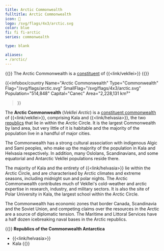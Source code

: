 ```yaml
---
title: Arctic Commonwealth
fulltitle: Arctic Commonwealth
icon: 🌹
logo: /svg/flags/4x3/arctic.svg
color: blue
fi: fi fi-arctic
series: commonwealth

type: blank

aliases:
- /arctic/
---
```

{{<note series>}}
 The Arctic Commonwealth is a [constituent](/constituents/) of {{<link/vekllei>}}
{{</note>}}

{{<infobox/country
   Name="Arctic Commonwealth"
   Type="Commonwealth"
   Flag="/svg/flags/arctic.svg"
   SmallFlag="/svg/flags/4x3/arctic.svg"
   Population="514,848"
   Capital="Canec"
   Area="2,228,131 km²"
 >}}

The <span class="fi fi-arctic"></span> **Arctic Commonwealth** (*Vekllei Arctic*) is a [constituent commonwealth](/constituents/) of {{<link/vekllei>}}, comprising Kala and {{<link/helvasia>}}, the two [republics](/republics/) that lie in within the Arctic Circle. It is the largest Commonwealth by land area, but very little of it is habitable and the majority of the population live in a handful of major cities.

The Commonwealth has a strong cultural association with indigenous Algic and Sami peoples, who make up the majority of the population in Kala and Helvasia respectively. In addition, many Oslolans, Scandinavians, and some equatorial and Antarctic Vekllei populations reside there.

The majority of Kala and the entirety of {{<link/helvasia>}} lie within the Arctic Circle, and are characterised by Arctic climates and extreme seasons, including midnight sun and polar nights. The Arctic Commonwealth contributes much of Vekllei's cold-weather and arctic expertise in research, industry, and military sectors. It is also the site of Polar University in Kala, the largest school within the Arctic Circle.

The Commonwealth has economic zones that border Canada, Scandinavia and the Soviet Union, and competing claims over the resources in the Arctic are a source of diplomatic tension. The Maritime and Littoral Services have a half dozen icebreaking naval bases in the Arctic republics.

{{<note panel>}}
**Republics of the Commonwealth Antarctica**

* {{<link/helvasia>}}
* Kala
{{</note>}}
